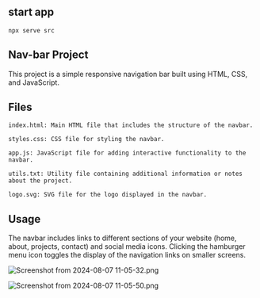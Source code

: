  ## start app
 `npx serve src`

 ## Nav-bar Project
This project is a simple responsive navigation bar built using HTML, CSS, and JavaScript.

## Files

```
index.html: Main HTML file that includes the structure of the navbar.

styles.css: CSS file for styling the navbar.

app.js: JavaScript file for adding interactive functionality to the navbar.

utils.txt: Utility file containing additional information or notes about the project.

logo.svg: SVG file for the logo displayed in the navbar.

```
## Usage
The navbar includes links to different sections of your website (home, about, projects, contact) and social media icons.
Clicking the hamburger menu icon toggles the display of the navigation links on smaller screens.


![Screenshot from 2024-08-07 11-05-32.png](..%2F..%2FPictures%2FScreenshot%20from%202024-08-07%2011-05-32.png)


![Screenshot from 2024-08-07 11-05-50.png](..%2F..%2FPictures%2FScreenshot%20from%202024-08-07%2011-05-50.png)